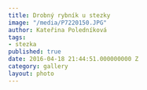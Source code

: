 ```yaml
---
title: Drobný rybník u stezky
image: "/media/P7220150.JPG"
author: Kateřina Poledníková
tags:
- stezka
published: true
date: 2016-04-18 21:44:51.000000000 Z
category: gallery
layout: photo
---
```


